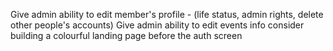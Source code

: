 Give admin ability to edit member's profile - (life status, admin rights, delete other people's accounts)
Give admin ability to edit events info
consider building a colourful landing page before the auth screen
